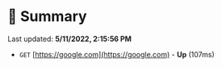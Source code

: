 # 📖 Summary
Last updated: **5/11/2022, 2:15:56 PM**

- `GET` [https://google.com](https://google.com) - **Up** (107ms)
